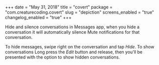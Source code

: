 +++
date = "May 31, 2018"
title = "covert"
package = "com.creaturecoding.covert"
slug = "depiction"
screens_enabled = "true"
changelog_enabled = "true"
+++

Hide and silence conversations in Messages app, when you hide a conversation it will automatically silence Mute notifications for that conversation.

To hide messages,  swipe right on the conversation and tap _Hide_.
To show conversations Long press the _Edit_ button and release, then you'll be presented with the option to show hidden conversations.